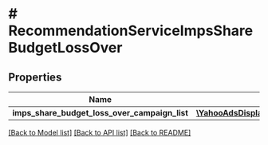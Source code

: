 # # RecommendationServiceImpsShareBudgetLossOver

## Properties

Name | Type | Description | Notes
------------ | ------------- | ------------- | -------------
**imps_share_budget_loss_over_campaign_list** | [**\YahooAdsDisplayApi\Client\Model\RecommendationServiceImpsShareBudgetLossOverCampaign[]**](RecommendationServiceImpsShareBudgetLossOverCampaign.md) |  | [optional]

[[Back to Model list]](../../README.md#models) [[Back to API list]](../../README.md#endpoints) [[Back to README]](../../README.md)
